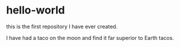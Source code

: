 # hello-world
this is the first repository I have ever created.

I have had a taco on the moon and find it far superior to Earth tacos.
